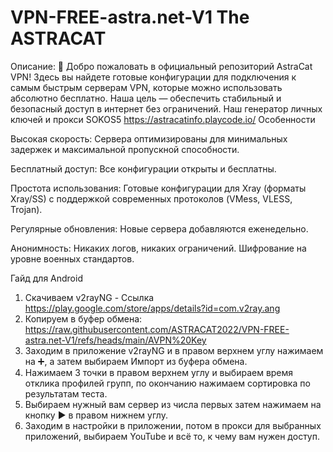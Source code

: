 # VPN-FREE-astra.net-V1 The ASTRACAT
Описание: 🚀 Добро пожаловать в официальный  репозиторий AstraCat VPN! Здесь вы найдете готовые конфигурации для подключения к самым быстрым серверам VPN, которые можно использовать абсолютно бесплатно. Наша цель — обеспечить стабильный и безопасный доступ в интернет без ограничений.
 Наш генератор личных ключей и прокси SOKOS5 https://astracatinfo.playcode.io/
Особенности 

Высокая скорость: Сервера оптимизированы для минимальных задержек и максимальной пропускной способности.

Бесплатный доступ: Все конфигурации открыты и бесплатны.

Простота использования: Готовые конфигурации для Xray (форматы Xray/SS) с поддержкой современных протоколов (VMess, VLESS, Trojan).

Регулярные обновления: Новые сервера добавляются еженедельно.

Анонимность: Никаких логов, никаких ограничений. Шифрование на уровне военных стандартов.


Гайд для Android
1. Скачиваем v2rayNG - Ссылка https://play.google.com/store/apps/details?id=com.v2ray.ang
2. Копируем в буфер обмена:
https://raw.githubusercontent.com/ASTRACAT2022/VPN-FREE-astra.net-V1/refs/heads/main/AVPN%20Key
3. Заходим в приложение v2rayNG и в правом верхнем углу нажимаем на ➕, а затем выбираем Импорт из буфера обмена.
4. Нажимаем 3 точки в правом верхнем углу и выбираем время отклика профилей групп, по окончанию нажимаем сортировка по результатам теста.
5. Выбираем нужный вам сервер из числа первых затем нажимаем на кнопку ▶️ в правом нижнем углу.
6. Заходим в настройки в приложении, потом в прокси для выбранных приложений, выбираем YouTube и всё то, к чему вам нужен доступ. 
